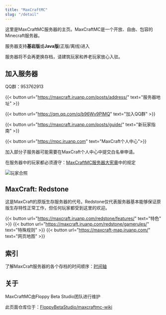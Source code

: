 ```yaml
---
title: "MaxCraftMC"
slug: "/detail"
---
```


这里是MaxCraftMC服务器的主页。MaxCraftMC是一个开放、自由、包容的Minecraft服务器。

服务器支持**基岩版**或**Java版**(正版/离线)进入

服务器将不会再更换存档，请建筑玩家和养老玩家放心入驻。

## 加入服务器

QQ群：953762913

{{< button url="https://maxcraft.iruanp.com/posts/address/" text="服务器地址" >}}

{{< button url="https://qm.qq.com/q/b96Wv9PlMQ" text="加入QQ群" >}}

{{< button url="https://maxcraft.iruanp.com/posts/guide/" text="新玩家指南" >}}

{{< button url="https://mpc.iruanp.com" text="MaxCraft个人中心">}}

加入部分子服务器可能需要在MaxCraft个人中心中提交白名单申请。

在服务器中的玩家都必须遵守：[MaxCraftMC服务器大宪章](https://maxcraft.iruanp.com/posts/charter/)中的规定

![玩家合照](https://github.com/user-attachments/assets/e0c9b178-7b5d-4d0e-a899-92ee89e02dfb)



## MaxCraft: Redstone

这是MaxCraft的原版生存服务器的代号。Redstone仅代表服务器基本能够保证原版生存特性正常工作，但任何玩家都受到这里的欢迎。

{{< button url="https://maxcraft.iruanp.com/redstone/features/" text="特色" >}}
{{< button url="https://maxcraft.iruanp.com/redstone/gamerules/" text="特殊规则" >}}
{{< button url="https://maxcraft-map.iruanp.com/" text="网页地图" >}}

## 索引

了解MaxCraft服务器的各个存档的时间顺序：[时间轴](https://maxcraft.iruanp.com/posts/history/timeline/)

## 关于

MaxCraftMC由Floppy Beta Studio团队进行维护

此页面仓库位于：[FloppyBetaStudio/maxcraftmc-wiki](https://github.com/FloppyBetaStudio/maxcraftmc-wiki/)
